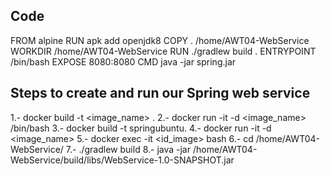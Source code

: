 ## Code
FROM alpine
RUN apk add openjdk8
COPY . /home/AWT04-WebService
WORKDIR /home/AWT04-WebService
RUN ./gradlew build .
ENTRYPOINT /bin/bash
EXPOSE 8080:8080
CMD java -jar spring.jar

## Steps to create and run our Spring web service
1.- docker build -t <image_name> .
2.- docker run -it -d <image_name> /bin/bash 
3.- docker build -t springubuntu.
4.- docker run -it -d <image_name>
5.- docker exec -it <id_image> bash
6.- cd /home/AWT04-WebService/
7.- ./gradlew build 
8.- java -jar /home/AWT04-WebService/build/libs/WebService-1.0-SNAPSHOT.jar

